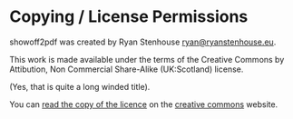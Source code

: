 Copying / License Permissions
=============================
showoff2pdf was created by Ryan Stenhouse <ryan@ryanstenhouse.eu>.

This work is made available under the terms of the Creative Commons by 
Attibution, Non Commercial Share-Alike (UK:Scotland) license.

(Yes, that is quite a long winded title).

You can [read the copy of the licence][1] on the [creative commons][1] 
website.

[1]: http://creativecommons.org/licenses/by-nc-sa/2.5/scotland/
